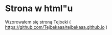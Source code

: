 # Strona w html"u
Wzorowałem się stroną Tejbeki ( https://github.com/Tejbekaaa/tejbekaaa.github.io )
